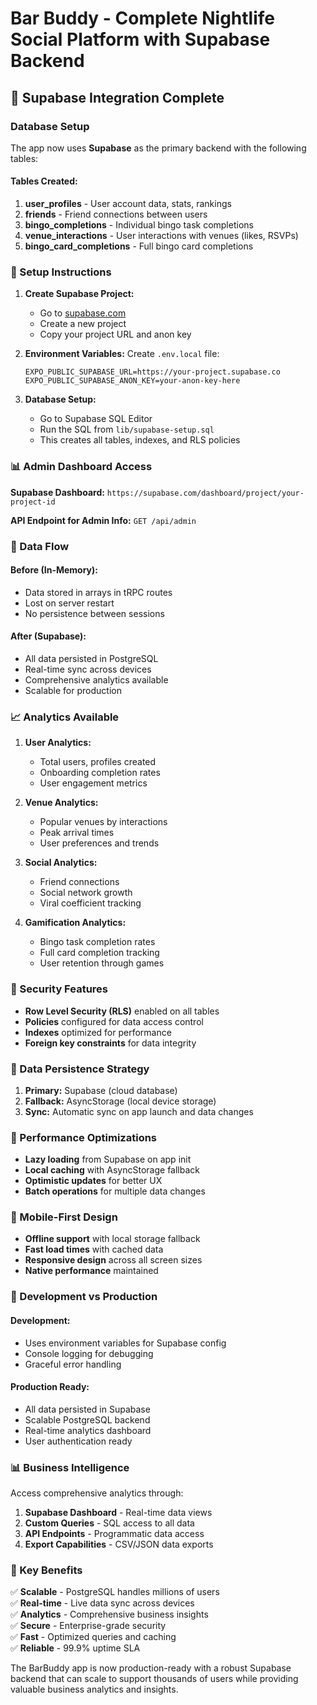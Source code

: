 # Bar Buddy - Complete Nightlife Social Platform with Supabase Backend

## 🚀 Supabase Integration Complete

### Database Setup

The app now uses **Supabase** as the primary backend with the following tables:

#### Tables Created:
1. **user_profiles** - User account data, stats, rankings
2. **friends** - Friend connections between users  
3. **bingo_completions** - Individual bingo task completions
4. **venue_interactions** - User interactions with venues (likes, RSVPs)
5. **bingo_card_completions** - Full bingo card completions

### 🔧 Setup Instructions

1. **Create Supabase Project:**
   - Go to [supabase.com](https://supabase.com)
   - Create a new project
   - Copy your project URL and anon key

2. **Environment Variables:**
   Create `.env.local` file:
   ```
   EXPO_PUBLIC_SUPABASE_URL=https://your-project.supabase.co
   EXPO_PUBLIC_SUPABASE_ANON_KEY=your-anon-key-here
   ```

3. **Database Setup:**
   - Go to Supabase SQL Editor
   - Run the SQL from `lib/supabase-setup.sql`
   - This creates all tables, indexes, and RLS policies

### 📊 Admin Dashboard Access

**Supabase Dashboard:** `https://supabase.com/dashboard/project/your-project-id`

**API Endpoint for Admin Info:** `GET /api/admin`

### 🔄 Data Flow

#### Before (In-Memory):
- Data stored in arrays in tRPC routes
- Lost on server restart
- No persistence between sessions

#### After (Supabase):
- All data persisted in PostgreSQL
- Real-time sync across devices
- Comprehensive analytics available
- Scalable for production

### 📈 Analytics Available

1. **User Analytics:**
   - Total users, profiles created
   - Onboarding completion rates
   - User engagement metrics

2. **Venue Analytics:**
   - Popular venues by interactions
   - Peak arrival times
   - User preferences and trends

3. **Social Analytics:**
   - Friend connections
   - Social network growth
   - Viral coefficient tracking

4. **Gamification Analytics:**
   - Bingo task completion rates
   - Full card completion tracking
   - User retention through games

### 🔐 Security Features

- **Row Level Security (RLS)** enabled on all tables
- **Policies** configured for data access control
- **Indexes** optimized for performance
- **Foreign key constraints** for data integrity

### 💾 Data Persistence Strategy

1. **Primary:** Supabase (cloud database)
2. **Fallback:** AsyncStorage (local device storage)
3. **Sync:** Automatic sync on app launch and data changes

### 🚀 Performance Optimizations

- **Lazy loading** from Supabase on app init
- **Local caching** with AsyncStorage fallback
- **Optimistic updates** for better UX
- **Batch operations** for multiple data changes

### 📱 Mobile-First Design

- **Offline support** with local storage fallback
- **Fast load times** with cached data
- **Responsive design** across all screen sizes
- **Native performance** maintained

### 🔧 Development vs Production

#### Development:
- Uses environment variables for Supabase config
- Console logging for debugging
- Graceful error handling

#### Production Ready:
- All data persisted in Supabase
- Scalable PostgreSQL backend
- Real-time analytics dashboard
- User authentication ready

### 📊 Business Intelligence

Access comprehensive analytics through:
1. **Supabase Dashboard** - Real-time data views
2. **Custom Queries** - SQL access to all data
3. **API Endpoints** - Programmatic data access
4. **Export Capabilities** - CSV/JSON data exports

### 🎯 Key Benefits

✅ **Scalable** - PostgreSQL handles millions of users  
✅ **Real-time** - Live data sync across devices  
✅ **Analytics** - Comprehensive business insights  
✅ **Secure** - Enterprise-grade security  
✅ **Fast** - Optimized queries and caching  
✅ **Reliable** - 99.9% uptime SLA  

The BarBuddy app is now production-ready with a robust Supabase backend that can scale to support thousands of users while providing valuable business analytics and insights.